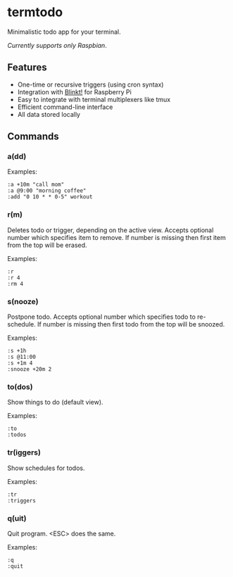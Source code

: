 # termtodo

Minimalistic todo app for your terminal.

*Currently supports only Raspbian*.

## Features
* One-time or recursive triggers (using cron syntax) 
* Integration with [Blinkt!](https://learn.pimoroni.com/tutorial/sandyj/getting-started-with-blinkt) for Raspberry Pi
* Easy to integrate with terminal multiplexers like tmux
* Efficient command-line interface 
* All data stored locally

## Commands

### a(dd)

Examples:
```
:a +10m "call mom"
:a @9:00 "morning coffee"
:add "0 10 * * 0-5" workout
```
### r(m)
Deletes todo or trigger, depending on the active view. Accepts optional number which specifies item to remove. If number is missing then first item from the top will be erased.

Examples:
```
:r
:r 4
:rm 4
```
### s(nooze)
Postpone todo. Accepts optional number which specifies todo to re-schedule. If number is missing then first todo from the top will be snoozed.

Examples:
```
:s +1h
:s @11:00
:s +1m 4
:snooze +20m 2
```
### to(dos)
Show things to do (default view).

Examples:
```
:to
:todos
```
### tr(iggers)
Show schedules for todos.

Examples:
```
:tr
:triggers
```
### q(uit)
Quit program. \<ESC\> does the same.

Examples:
```
:q
:quit
```
